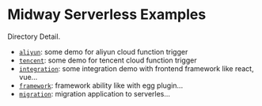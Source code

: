 # Midway Serverless Examples

Directory Detail.

- [`aliyun`](./aliyun): some demo for aliyun cloud function trigger
- [`tencent`](./tencent): some demo for tencent cloud function trigger
- [`integration`](./integration): some integration demo with frontend framework like react, vue...
- [`framework`](./framework): framework ability like with egg plugin...
- [`migration`](./migration): migration application to serverles...